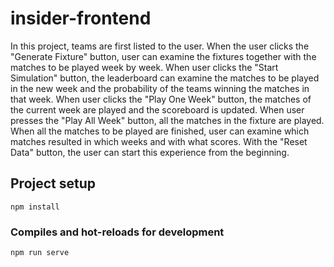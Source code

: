 # insider-frontend

In this project, teams are first listed to the user.
When the user clicks the "Generate Fixture" button, user can examine the fixtures together with the matches to be played week by week.
When user clicks the "Start Simulation" button, the leaderboard can examine the matches to be played in the new week and the probability of the teams winning the matches in that week.
When user clicks the "Play One Week" button, the matches of the current week are played and the scoreboard is updated.
When user presses the "Play All Week" button, all the matches in the fixture are played.
When all the matches to be played are finished, user can examine which matches resulted in which weeks and with what scores.
With the "Reset Data" button, the user can start this experience from the beginning.

## Project setup
```
npm install
```

### Compiles and hot-reloads for development
```
npm run serve
```
